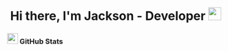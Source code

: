 

<h1 align="center">Hi there, I'm Jackson - Developer <img src="./src/wave.gif" width="30px"></h1>


<h3 align="left"><img src="./src/estadistica2.gif" width="25px" height="25px"> GitHub Stats</h3>

<!--
**Black-Hat-666/Black-Hat-666** is a ✨ _special_ ✨ repository because its `README.md` (this file) appears on your GitHub profile.

Here are some ideas to get you started:

- 🔭 I’m currently working on ...
- 🌱 I’m currently learning ...
- 👯 I’m looking to collaborate on ...
- 🤔 I’m looking for help with ...
- 💬 Ask me about ...
- 📫 How to reach me: ...
- 😄 Pronouns: ...
- ⚡ Fun fact: ...
-->
